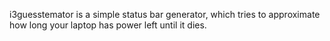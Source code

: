 i3guesstemator is a simple status bar generator, 
which tries to approximate how long your laptop has power left until it dies.
